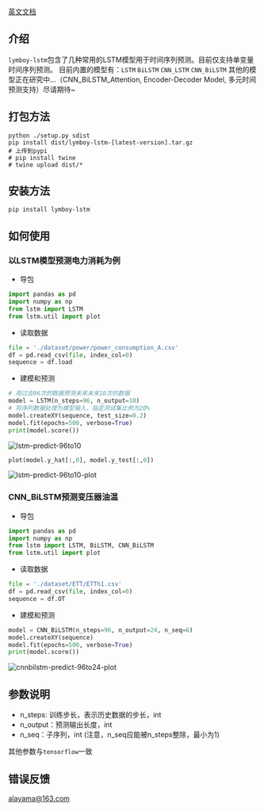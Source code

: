 [英文文档](./README.md)
## 介绍
`lymboy-lstm`包含了几种常用的LSTM模型用于时间序列预测。目前仅支持单变量时间序列预测。
目前内置的模型有：`LSTM` `BiLSTM` `CNN_LSTM`  `CNN_BiLSTM`
其他的模型正在研究中...（CNN_BiLSTM_Attention, Encoder-Decoder Model, 多元时间预测支持）尽请期待~

## 打包方法
```shell
python ./setup.py sdist
pip install dist/lymboy-lstm-[latest-version].tar.gz
# 上传到pypi
# pip install twine
# twine upload dist/*
```


## 安装方法
```shell
pip install lymboy-lstm
```

## 如何使用
### 以LSTM模型预测电力消耗为例
+ 导包
```python
import pandas as pd
import numpy as np
from lstm import LSTM
from lstm.util import plot
```
+ 读取数据
```python
file = './dataset/power/power_consumption_A.csv'
df = pd.read_csv(file, index_col=0)
sequence = df.load
```
+ 建模和预测
```python
# 用过去96次的数据预测未来未来10次的数据
model = LSTM(n_steps=96, n_output=10)
# 将序列数据处理为模型输入，指定测试集比例为20%
model.createXY(sequence, test_size=0.2)
model.fit(epochs=500, verbose=True)
print(model.score()) 
```
![lstm-predict-96to10](https://itbird.oss-cn-beijing.aliyuncs.com/img/2023/03/02/lstm-predict-96to10.png)

```python
plot(model.y_hat[:,0], model.y_test[:,0])
```
![lstm-predict-96to10-plot](https://itbird.oss-cn-beijing.aliyuncs.com/img/2023/03/02/lstm-predict-96to10-plot.png)

### CNN_BiLSTM预测变压器油温
+ 导包
```python
import pandas as pd
import numpy as np
from lstm import LSTM, BiLSTM, CNN_BiLSTM
from lstm.util import plot
```
+ 读取数据
```python
file = './dataset/ETT/ETTh1.csv'
df = pd.read_csv(file, index_col=0)
sequence = df.OT
```
+ 建模和预测
```python
model = CNN_BiLSTM(n_steps=96, n_output=24, n_seq=6)
model.createXY(sequence)
model.fit(epochs=500, verbose=True)
print(model.score())
```

![cnnbilstm-predict-96to24-plot](https://itbird.oss-cn-beijing.aliyuncs.com/img/2023/03/02/cnnbilstm-predict-96to24-plot.png)

## 参数说明

+ n_steps: 训练步长，表示历史数据的步长，int
+ n_output：预测输出长度，int
+ n_seq：子序列，int (注意，n_seq应能被n_steps整除，最小为1)

其他参数与`tensorflow`一致


## 错误反馈
alayama@163.com